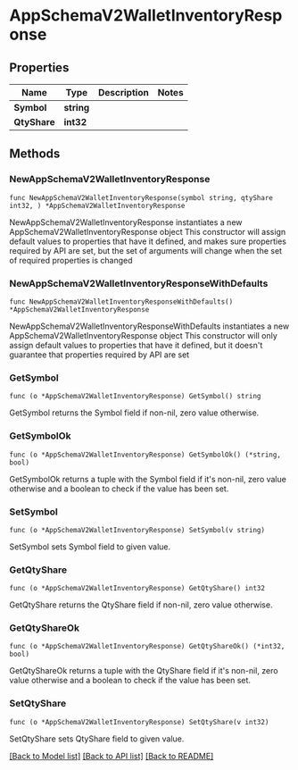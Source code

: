 # AppSchemaV2WalletInventoryResponse

## Properties

Name | Type | Description | Notes
------------ | ------------- | ------------- | -------------
**Symbol** | **string** |  | 
**QtyShare** | **int32** |  | 

## Methods

### NewAppSchemaV2WalletInventoryResponse

`func NewAppSchemaV2WalletInventoryResponse(symbol string, qtyShare int32, ) *AppSchemaV2WalletInventoryResponse`

NewAppSchemaV2WalletInventoryResponse instantiates a new AppSchemaV2WalletInventoryResponse object
This constructor will assign default values to properties that have it defined,
and makes sure properties required by API are set, but the set of arguments
will change when the set of required properties is changed

### NewAppSchemaV2WalletInventoryResponseWithDefaults

`func NewAppSchemaV2WalletInventoryResponseWithDefaults() *AppSchemaV2WalletInventoryResponse`

NewAppSchemaV2WalletInventoryResponseWithDefaults instantiates a new AppSchemaV2WalletInventoryResponse object
This constructor will only assign default values to properties that have it defined,
but it doesn't guarantee that properties required by API are set

### GetSymbol

`func (o *AppSchemaV2WalletInventoryResponse) GetSymbol() string`

GetSymbol returns the Symbol field if non-nil, zero value otherwise.

### GetSymbolOk

`func (o *AppSchemaV2WalletInventoryResponse) GetSymbolOk() (*string, bool)`

GetSymbolOk returns a tuple with the Symbol field if it's non-nil, zero value otherwise
and a boolean to check if the value has been set.

### SetSymbol

`func (o *AppSchemaV2WalletInventoryResponse) SetSymbol(v string)`

SetSymbol sets Symbol field to given value.


### GetQtyShare

`func (o *AppSchemaV2WalletInventoryResponse) GetQtyShare() int32`

GetQtyShare returns the QtyShare field if non-nil, zero value otherwise.

### GetQtyShareOk

`func (o *AppSchemaV2WalletInventoryResponse) GetQtyShareOk() (*int32, bool)`

GetQtyShareOk returns a tuple with the QtyShare field if it's non-nil, zero value otherwise
and a boolean to check if the value has been set.

### SetQtyShare

`func (o *AppSchemaV2WalletInventoryResponse) SetQtyShare(v int32)`

SetQtyShare sets QtyShare field to given value.



[[Back to Model list]](../README.md#documentation-for-models) [[Back to API list]](../README.md#documentation-for-api-endpoints) [[Back to README]](../README.md)


